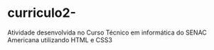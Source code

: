 # curriculo2-
Atividade desenvolvida no Curso Técnico em informática do SENAC Americana utilizando HTML e CSS3
